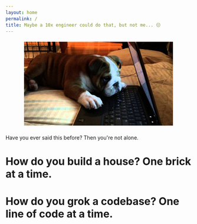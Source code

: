 ```yaml
---
layout: home
permalink: /
title: Maybe a 10x engineer could do that, but not me... 😔
---
```


<center>
  <img src="/assets/images/sad_puppy_computer.jpg" width="80%" style="padding: 0.5em">
</center>

Have you ever said this before?  Then you're not alone.

# How do you build a house?  One brick at a time.  
# How do you grok a codebase?  One line of code at a time.